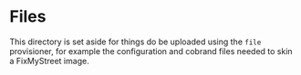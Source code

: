 # Files

This directory is set aside for things do be uploaded using the `file` provisioner,
for example the configuration and cobrand files needed to skin a FixMyStreet image.
